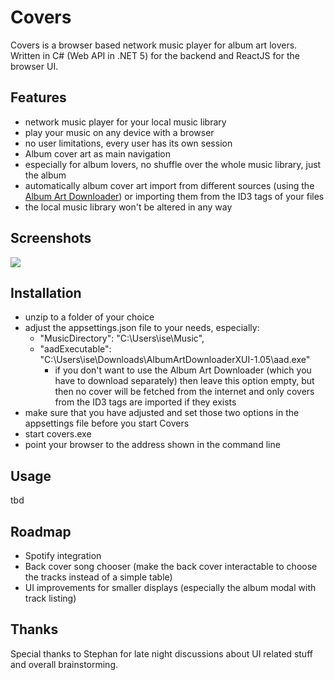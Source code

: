 # Covers

Covers is a browser based network music player for album art lovers. 
Written in C# (Web API in .NET 5) for the backend and ReactJS for the browser UI.

## Features
* network music player for your local music library
* play your music on any device with a browser
* no user limitations, every user has its own session
* Album cover art as main navigation
* especially for album lovers, no shuffle over the whole music library, just the album
* automatically album cover art import from different sources (using the [Album Art Downloader](https://sourceforge.net/projects/album-art/)) or importing them from the ID3 tags of your files
* the local music library won't be altered in any way

## Screenshots
<img src="https://lh3.googleusercontent.com/pw/ACtC-3esfg585AU3HQkJWyIFUtjbh-x81DaCvlypm0UZcLEzvL0gFaO1M-d5WKDFfRLGlfVJG-ERutPAbmD2rCwshAy4P3p1tbZFfTmeJ462Q2hb1aWKr4i8eXWsMTOWPAr4a6vgs-IP7iHF6BXCcYKEm1Ie6Q=w1119-h815-no" />

## Installation

* unzip to a folder of your choice
* adjust the appsettings.json file to your needs, especially:
  * "MusicDirectory": "C:\\Users\\ise\\Music",
  * "aadExecutable": "C:\\Users\\ise\\Downloads\\AlbumArtDownloaderXUI-1.05\\aad.exe"
    - if you don't want to use the Album Art Downloader (which you have to download separately) then leave this option empty, but then no cover will be fetched from the internet and only covers from the ID3 tags are imported if they exists
* make sure that you have adjusted and set those two options in the appsettings file before you start Covers
* start covers.exe
* point your browser to the address shown in the command line

## Usage
tbd

## Roadmap

* Spotify integration
* Back cover song chooser (make the back cover interactable to choose the tracks instead of a simple table)
* UI improvements for smaller displays (especially the album modal with track listing)

## Thanks

Special thanks to Stephan for late night discussions about UI related stuff and overall brainstorming.
